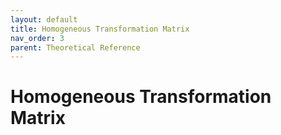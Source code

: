 ```yaml
---
layout: default
title: Homogeneous Transformation Matrix
nav_order: 3
parent: Theoretical Reference
---
```


# Homogeneous Transformation Matrix